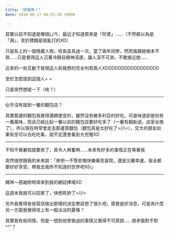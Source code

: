 ```yaml
---
title: "阿冤嗎？"
date: 2010-06-17 00:55:39 +0800

---
```



其實以前不知道是哪個ㄩㄢ，最近才知道原來是「阿鳶」&hellip;&hellip;（不然都以為是「淵」，至於標題是我亂打的XD）



只是系上的一個隱藏人物，校長盃見過一次，當了兩年同學，然而我跟她根本不熟&hellip;&hellip;只是覺得這人沉著冷靜且眼神深邃，讓人深不可測，不敢接近她&hellip;&hellip;



近來的一些互動下發現這人和我想的完全判若兩人XDDDDDDDDDDDDDDDDD



至於怎麼提到這個人= =



只是突然想提一下（啥？）



---------



似乎沒有提到一餐的麵包店？



其實那邊的麵包我覺得還頗便宜的，雖然沒有維多利亞的好吃，可是味道卻是別有一番風味，而且已經比起一餐以前的麵包店要好吃多了（一餐有翻新過，店家全換了），所以現在時常會走去那邊買麵包（麵包真是太好吃了&gt;///&lt;），交大的朋友如果有空可以去吃吃看，說不定還會看到大兜喔XD



---------



不知不覺暑假就要來了，真令人興奮啊&hellip;&hellip;未來有好多的事情正在等著我



突然很想跟我的未來說：「來吧～不管悲傷快樂痛苦喜悅，還是災難幸運，我全都要好好享受，帶我去我所不知道的世界吧XD」



---------



媽咪～感謝妳時常來到我的網誌捧場XD



這週末我就可以回家了，快想死妳了&gt;///&lt;



另外我覺得爸爸寫信做出那樣的決定應該想了很久吧，感覺是好消息，可是為什麼另一方面我覺得信上有一股淡淡的憂傷？



其實我有些同情，但是一想到他曾做過的事情又覺得不可原諒&hellip;&hellip;很矛盾對不對^^"？


